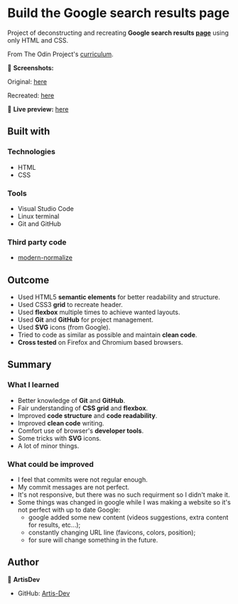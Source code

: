 # Build the Google search results page

Project of deconstructing and recreating **Google search results [page](https://www.google.com/search?q=build+this+webpage)** using only HTML and CSS.

From The Odin Project's [curriculum](https://www.theodinproject.com/courses/web-development-101/lessons/html-css).

📸 **Screenshots:**

Original: [here](/extra/original.jpg)

Recreated: [here](/extra/recreated.jpg)

🔗 **Live preview:** [here](https://artis-dev.github.io/google-search-results/)

## Built with

### Technologies

* HTML
* CSS

### Tools

* Visual Studio Code
* Linux terminal
* Git and GitHub

### Third party code

* [modern-normalize](https://github.com/sindresorhus/modern-normalize)

## Outcome

* Used HTML5 **semantic elements** for better readability and structure.
* Used CSS3 **grid** to recreate header.
* Used **flexbox** multiple times to achieve wanted layouts.
* Used **Git** and **GitHub** for project management.
* Used **SVG** icons (from Google).
* Tried to code as similar as possible and maintain **clean code**.
* **Cross tested** on Firefox and Chromium based browsers.

## Summary

### What I learned

* Better knowledge of **Git** and **GitHub**.
* Fair understanding of **CSS grid** and **flexbox**.
* Improved **code structure** and **code readability**.
* Improved **clean code** writing.
* Comfort use of browser's **developer tools**.
* Some tricks with **SVG** icons.
* A lot of minor things.

### What could be improved

* I feel that commits were not regular enough.
* My commit messages are not perfect.
* It's not responsive, but there was no such requirment so I didn't make it.
* Some things was changed in google while I was making a website so it's not perfect with up to date Google:
  * google added some new content (videos suggestions, extra content for results, etc...);
  * constantly changing URL line (favicons, colors, position);
  * for sure will change something in the future.

## Author

👤 **ArtisDev**
* GitHub: [Artis-Dev](https://github.com/artis-dev)
